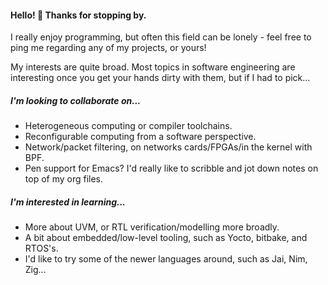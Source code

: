 #### Hello! 👋 Thanks for stopping by.

I really enjoy programming, but often this field can be lonely - feel free to ping me regarding any of my projects, or yours!

My interests are quite broad. Most topics in software engineering are interesting once you get your hands dirty with them, but if I had to pick...

##### I'm looking to collaborate on...

- Heterogeneous computing or compiler toolchains.
- Reconfigurable computing from a software perspective.
- Network/packet filtering, on networks cards/FPGAs/in the kernel with BPF.
- Pen support for Emacs? I'd really like to scribble and jot down notes on top of my org files.
 
##### I'm interested in learning...

- More about UVM, or RTL verification/modelling more broadly.
- A bit about embedded/low-level tooling, such as Yocto, bitbake, and RTOS's.
- I'd like to try some of the newer languages around, such as Jai, Nim, Zig...


<!--
**akiss-xyz/akiss-xyz** is a ✨ _special_ ✨ repository because its `README.md` (this file) appears on your GitHub profile.

Here are some ideas to get you started:

- 🔭 I’m currently working on ...
- 🌱 I’m currently learning ...
- 👯 I’m looking to collaborate on ...
- 🤔 I’m looking for help with ...
- 💬 Ask me about ...
- 📫 How to reach me: ...
- 😄 Pronouns: ...
- ⚡ Fun fact: ...
-->
